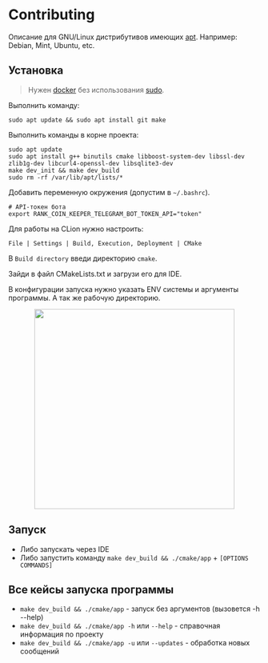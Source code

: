 # Contributing
Описание для GNU/Linux дистрибутивов имеющих [apt](https://salsa.debian.org/apt-team/apt). Например: Debian, Mint, Ubuntu, etc. 

## Установка
> Нужен [docker](https://docs.docker.com/get-started/) без использования [sudo](https://github.com/sudo-project/sudo).

Выполнить команду:
```
sudo apt update && sudo apt install git make
```

Выполнить команды в корне проекта:
```
sudo apt update 
sudo apt install g++ binutils cmake libboost-system-dev libssl-dev zlib1g-dev libcurl4-openssl-dev libsqlite3-dev
make dev_init && make dev_build
sudo rm -rf /var/lib/apt/lists/*
```

Добавить переменную окружения (допустим в `~/.bashrc`).
```
# API-токен бота
export RANK_COIN_KEEPER_TELEGRAM_BOT_TOKEN_API="token"
```

Для работы на CLion нужно настроить:
```
File | Settings | Build, Execution, Deployment | CMake
```

В `Build directory` введи директорию `cmake`. 

Зайди в файл CMakeLists.txt и загрузи его для IDE. 

В конфигурации запуска нужно указать ENV системы и аргументы программы. А так же рабочую директорию.

<p align="center">
  <img src="https://github.com/FromSi/RankCoinKeeper/blob/master/screenshots/run_config.jpg" height="400"/>
</p>

## Запуск
* Либо запускать через IDE 
* Либо запустить команду `make dev_build && ./cmake/app` + `[OPTIONS COMMANDS]`

## Все кейсы запуска программы
* `make dev_build && ./cmake/app` - запуск без аргументов (вызовется -h --help)
* `make dev_build && ./cmake/app -h` или `--help` - справочная информация по проекту
* `make dev_build && ./cmake/app -u` или `--updates` - обработка новых сообщений